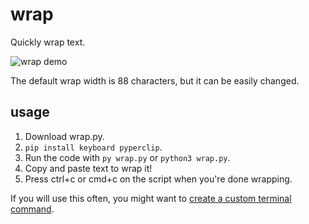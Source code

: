# wrap

Quickly wrap text.

![wrap demo](https://media.giphy.com/media/JBremwdj3OuFLhTsOr/giphy.gif)

The default wrap width is 88 characters, but it can be easily changed.

## usage

1. Download wrap.py.
2. `pip install keyboard pyperclip`.
3. Run the code with `py wrap.py` or `python3 wrap.py`.
4. Copy and paste text to wrap it!
5. Press ctrl+c or cmd+c on the script when you're done wrapping.

If you will use this often, you might want to [create a custom terminal command](https://wheelercj.github.io/notes/pages/20220320181252.html).

